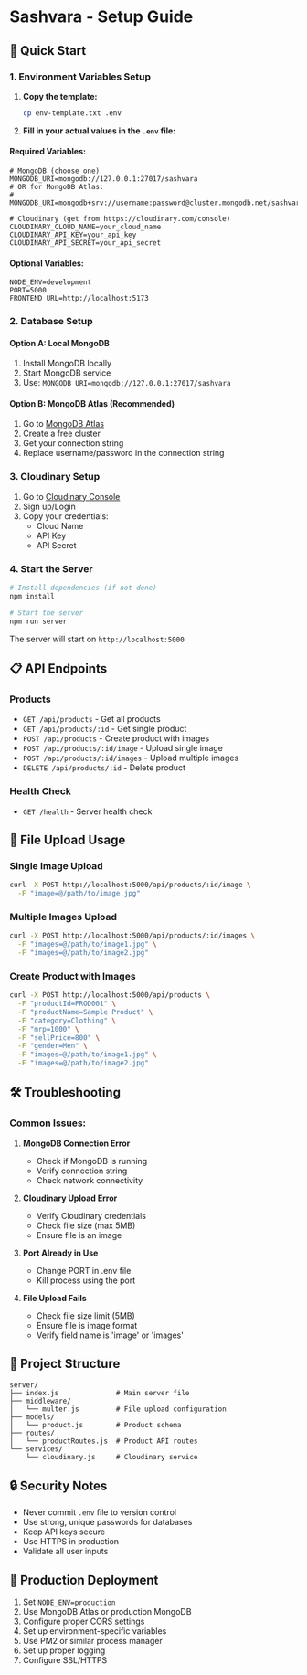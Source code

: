 # Sashvara - Setup Guide

## 🚀 Quick Start

### 1. Environment Variables Setup

1. **Copy the template:**
   ```bash
   cp env-template.txt .env
   ```

2. **Fill in your actual values in the `.env` file:**

#### Required Variables:
```env
# MongoDB (choose one)
MONGODB_URI=mongodb://127.0.0.1:27017/sashvara
# OR for MongoDB Atlas:
# MONGODB_URI=mongodb+srv://username:password@cluster.mongodb.net/sashvara

# Cloudinary (get from https://cloudinary.com/console)
CLOUDINARY_CLOUD_NAME=your_cloud_name
CLOUDINARY_API_KEY=your_api_key
CLOUDINARY_API_SECRET=your_api_secret
```

#### Optional Variables:
```env
NODE_ENV=development
PORT=5000
FRONTEND_URL=http://localhost:5173
```

### 2. Database Setup

#### Option A: Local MongoDB
1. Install MongoDB locally
2. Start MongoDB service
3. Use: `MONGODB_URI=mongodb://127.0.0.1:27017/sashvara`

#### Option B: MongoDB Atlas (Recommended)
1. Go to [MongoDB Atlas](https://www.mongodb.com/atlas)
2. Create a free cluster
3. Get your connection string
4. Replace username/password in the connection string

### 3. Cloudinary Setup

1. Go to [Cloudinary Console](https://cloudinary.com/console)
2. Sign up/Login
3. Copy your credentials:
   - Cloud Name
   - API Key
   - API Secret

### 4. Start the Server

```bash
# Install dependencies (if not done)
npm install

# Start the server
npm run server
```

The server will start on `http://localhost:5000`

## 📋 API Endpoints

### Products
- `GET /api/products` - Get all products
- `GET /api/products/:id` - Get single product
- `POST /api/products` - Create product with images
- `POST /api/products/:id/image` - Upload single image
- `POST /api/products/:id/images` - Upload multiple images
- `DELETE /api/products/:id` - Delete product

### Health Check
- `GET /health` - Server health check

## 🔧 File Upload Usage

### Single Image Upload
```bash
curl -X POST http://localhost:5000/api/products/:id/image \
  -F "image=@/path/to/image.jpg"
```

### Multiple Images Upload
```bash
curl -X POST http://localhost:5000/api/products/:id/images \
  -F "images=@/path/to/image1.jpg" \
  -F "images=@/path/to/image2.jpg"
```

### Create Product with Images
```bash
curl -X POST http://localhost:5000/api/products \
  -F "productId=PROD001" \
  -F "productName=Sample Product" \
  -F "category=Clothing" \
  -F "mrp=1000" \
  -F "sellPrice=800" \
  -F "gender=Men" \
  -F "images=@/path/to/image1.jpg" \
  -F "images=@/path/to/image2.jpg"
```

## 🛠️ Troubleshooting

### Common Issues:

1. **MongoDB Connection Error**
   - Check if MongoDB is running
   - Verify connection string
   - Check network connectivity

2. **Cloudinary Upload Error**
   - Verify Cloudinary credentials
   - Check file size (max 5MB)
   - Ensure file is an image

3. **Port Already in Use**
   - Change PORT in .env file
   - Kill process using the port

4. **File Upload Fails**
   - Check file size limit (5MB)
   - Ensure file is image format
   - Verify field name is 'image' or 'images'

## 📁 Project Structure

```
server/
├── index.js              # Main server file
├── middleware/
│   └── multer.js         # File upload configuration
├── models/
│   └── product.js        # Product schema
├── routes/
│   └── productRoutes.js  # Product API routes
└── services/
    └── cloudinary.js     # Cloudinary service
```

## 🔒 Security Notes

- Never commit `.env` file to version control
- Use strong, unique passwords for databases
- Keep API keys secure
- Use HTTPS in production
- Validate all user inputs

## 🚀 Production Deployment

1. Set `NODE_ENV=production`
2. Use MongoDB Atlas or production MongoDB
3. Configure proper CORS settings
4. Set up environment-specific variables
5. Use PM2 or similar process manager
6. Set up proper logging
7. Configure SSL/HTTPS

